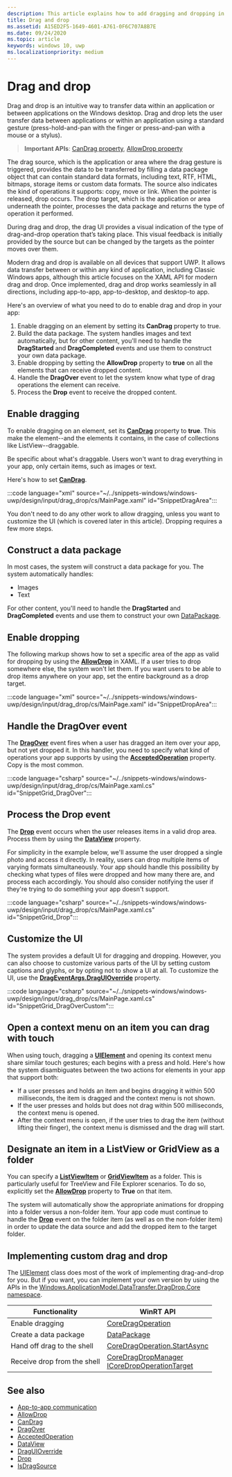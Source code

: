 ```yaml
---
description: This article explains how to add dragging and dropping in your Windows app.
title: Drag and drop
ms.assetid: A15ED2F5-1649-4601-A761-0F6C707A8B7E
ms.date: 09/24/2020
ms.topic: article
keywords: windows 10, uwp
ms.localizationpriority: medium
---
```

# Drag and drop

Drag and drop is an intuitive way to transfer data within an application or between applications on the Windows desktop. Drag and drop lets the user transfer data between applications or within an application using a standard gesture (press-hold-and-pan with the finger or press-and-pan with a mouse or a stylus).

> **Important APIs**: [CanDrag property](/uwp/api/windows.ui.xaml.uielement.candrag), [AllowDrop property](/uwp/api/windows.ui.xaml.uielement.allowdrop) 

The drag source, which is the application or area where the drag gesture is triggered, provides the data to be transferred by filling a data package object that can contain standard data formats, including text, RTF, HTML, bitmaps, storage items or custom data formats. The source also indicates the kind of operations it supports: copy, move or link. When the pointer is released, drop occurs. The drop target, which is the application or area underneath the pointer, processes the data package and returns the type of operation it performed.

During drag and drop, the drag UI provides a visual indication of the type of drag-and-drop operation that’s taking place. This visual feedback is initially provided by the source but can be changed by the targets as the pointer moves over them.

Modern drag and drop is available on all devices that support UWP. It allows data transfer between or within any kind of application, including Classic Windows apps, although this article focuses on the XAML API for modern drag and drop. Once implemented, drag and drop works seamlessly in all directions, including app-to-app, app-to-desktop, and desktop-to app.

Here's an overview of what you need to do to enable drag and drop in your app:

1. Enable dragging on an element by setting its **CanDrag** property to true.  
2. Build the data package. The system handles images and text automatically, but for other content, you'll need to handle the **DragStarted** and **DragCompleted** events and use them to construct your own data package. 
3. Enable dropping by setting the **AllowDrop** property to **true** on all the elements that can receive dropped content. 
4. Handle the **DragOver** event to let the system know what type of drag operations the element can receive. 
5. Process the **Drop** event to receive the dropped content. 



## Enable dragging

To enable dragging on an element, set its [**CanDrag**](/uwp/api/windows.ui.xaml.uielement.candrag) property to **true**. This make the element--and the elements it contains, in the case of collections like ListView--draggable.

Be specific about what's draggable. Users won't want to drag everything in your app, only certain items, such as images or text. 

Here's how to set [**CanDrag**](/uwp/api/windows.ui.xaml.uielement.candrag).

:::code language="xml" source="~/../snippets-windows/windows-uwp/design/input/drag_drop/cs/MainPage.xaml" id="SnippetDragArea":::

You don't need to do any other work to allow dragging, unless you want to customize the UI (which is covered later in this article). Dropping requires a few more steps.

## Construct a data package 

In most cases, the system will construct a data package for you. The system automatically handles:
* Images
* Text 

For other content, you'll need to handle the **DragStarted** and **DragCompleted** events and use them to construct your own [DataPackage](/uwp/api/windows.applicationmodel.datatransfer.datapackage).

## Enable dropping

The following markup shows how to set a specific area of the app as valid for dropping by using the [**AllowDrop**](/uwp/api/windows.ui.xaml.uielement.allowdrop) in XAML. If a user tries to drop somewhere else, the system won't let them. If you want users to be able to drop items anywhere on your app, set the entire background as a drop target.

:::code language="xml" source="~/../snippets-windows/windows-uwp/design/input/drag_drop/cs/MainPage.xaml" id="SnippetDropArea":::


## Handle the DragOver event

The [**DragOver**](/uwp/api/windows.ui.xaml.uielement.dragover) event fires when a user has dragged an item over your app, but not yet dropped it. In this handler, you need to specify what kind of operations your app supports by using the [**AcceptedOperation**](/uwp/api/windows.ui.xaml.drageventargs.acceptedoperation) property. Copy is the most common.

:::code language="csharp" source="~/../snippets-windows/windows-uwp/design/input/drag_drop/cs/MainPage.xaml.cs" id="SnippetGrid_DragOver":::

## Process the Drop event

The [**Drop**](/uwp/api/windows.ui.xaml.uielement.drop) event occurs when the user releases items in a valid drop area. Process them by using the [**DataView**](/uwp/api/windows.ui.xaml.drageventargs.dataview) property.

For simplicity in the example below, we'll assume the user dropped a single photo and access it directly. In reality, users can drop multiple items of varying formats simultaneously. Your app should handle this possibility by checking what types of files were dropped and how many there are, and process each accordingly. You should also consider notifying the user if they're trying to do something your app doesn't support.

:::code language="csharp" source="~/../snippets-windows/windows-uwp/design/input/drag_drop/cs/MainPage.xaml.cs" id="SnippetGrid_Drop":::

## Customize the UI

The system provides a default UI for dragging and dropping. However, you can also choose to customize various parts of the UI by setting custom captions and glyphs, or by opting not to show a UI at all. To customize the UI, use the [**DragEventArgs.DragUIOverride**](/uwp/api/windows.ui.xaml.drageventargs.draguioverride) property.

:::code language="csharp" source="~/../snippets-windows/windows-uwp/design/input/drag_drop/cs/MainPage.xaml.cs" id="SnippetGrid_DragOverCustom":::

## Open a context menu on an item you can drag with touch

When using touch, dragging a [**UIElement**](/uwp/api/Windows.UI.Xaml.UIElement) and opening its context menu share similar touch gestures; each begins with a press and hold. Here's how the system disambiguates between the two actions for elements in your app that support both: 

* If a user presses and holds an item and begins dragging it within 500 milliseconds, the item is dragged and the context menu is not shown. 
* If the user presses and holds but does not drag within 500 milliseconds, the context menu is opened. 
* After the context menu is open, if the user tries to drag the item (without lifting their finger), the context menu is dismissed and the drag will start.

## Designate an item in a ListView or GridView as a folder

You can specify a [**ListViewItem**](/uwp/api/Windows.UI.Xaml.Controls.ListViewItem) or [**GridViewItem**](/uwp/api/Windows.UI.Xaml.Controls.GridViewItem) as a folder. This is particularly useful for TreeView and File Explorer scenarios. To do so, explicitly set the [**AllowDrop**](/uwp/api/windows.ui.xaml.uielement.allowdrop) property to **True** on that item. 

The system will automatically show the appropriate animations for dropping into a folder versus a non-folder item. Your app code must continue to handle the [**Drop**](/uwp/api/windows.ui.xaml.uielement.drop) event on the folder item (as well as on the non-folder item) in order to update the data source and add the dropped item to the target folder.

## Implementing custom drag and drop

The [UIElement](/uwp/api/windows.ui.xaml.uielement) class does most of the work of implementing drag-and-drop for you. But if you want, you can implement your own version by using the APIs in the [Windows.ApplicationModel.DataTransfer.DragDrop.Core namespace](/uwp/api/windows.applicationmodel.datatransfer.dragdrop.core).

| Functionality | WinRT API |
| --- | --- |
|  Enable dragging | [CoreDragOperation](/uwp/api/windows.applicationmodel.datatransfer.dragdrop.core.coredragoperation)  |
|  Create a data package | [DataPackage](/uwp/api/windows.applicationmodel.datatransfer.datapackage)  |
| Hand off drag to the shell  | [CoreDragOperation.StartAsync](/uwp/api/windows.applicationmodel.datatransfer.dragdrop.core.coredragoperation)  |
| Receive drop from the shell  | [CoreDragDropManager](/uwp/api/windows.applicationmodel.datatransfer.dragdrop.core.coredragdropmanager)<br/>[ICoreDropOperationTarget](/uwp/api/windows.applicationmodel.datatransfer.dragdrop.core.icoredropoperationtarget)    |



## See also

* [App-to-app communication](index.md)
* [AllowDrop](/uwp/api/windows.ui.xaml.uielement.allowdrop)
* [CanDrag](/uwp/api/windows.ui.xaml.uielement.candrag)
* [DragOver](/uwp/api/windows.ui.xaml.uielement.dragover)
* [AcceptedOperation](/uwp/api/windows.ui.xaml.drageventargs.acceptedoperation)
* [DataView](/uwp/api/windows.ui.xaml.drageventargs.dataview)
* [DragUIOverride](/uwp/api/windows.ui.xaml.drageventargs.draguioverride)
* [Drop](/uwp/api/windows.ui.xaml.uielement.drop)
* [IsDragSource](/uwp/api/windows.ui.xaml.controls.listviewbase.isdragsource)
